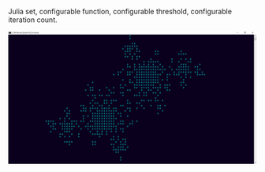 
Julia set, configurable function, configurable threshold, configurable iteration count.

![](https://github.com/ChrisMzz/haskell-scripts/blob/main/Julia/docs/haskelljulia.PNG)
